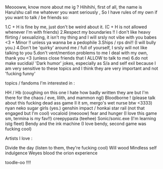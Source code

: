 Meoooww, know more about me ig ?
Hihihihi, first of all, the name is Haru/shu call me whatever you want seriously , So I have rules of my own if you want to talk / be friends so:

1.C + H is fine by me, just don't be weird about it. (C + H is not allowed whenever I'm with friends)
2.Respect my boundaries !! I don't like heavy flirting / sexualizing, it isn't my thing and I will srsly not vibe with you babes <3 + Minor !! unless ya wanna be a pedophile
3.Ships / rps dni!! (I will bully you.)
4.Don't be 'quirky' around me / full of yourself, I srsly will not like talking to you
5.don't vent/mention problems to me I deal with my own, thank you <3 (unless close friends that I ALLOW to talk to me)
6.do not make sucidial/ 'Dark humor' jokes, especially as S/a and self exil because I am very sensitive to these topics and I think they are very important and not 'fucking funny'

topics / fandoms I'm interested in :

HH / Hb (coughing on this one I hate how badly written they are but I'm there for the chaos / eve, lilith, and mammon ngl)
Bloodborne ! (please talk about this fucking dead ass game Il it sm, mergo's wet nurse btw <3333)
nyan neko sugar girls (yes.)
genshin impact / honkai star rail (not that engaged but I'm cool)
vocaloid (meooow)
fear and hunger (I love this game sm, termina is my fav!!)
creepypasta (teehee)
Sonic/sonic.exe (I'm learning istg fleet) 
Bendy and the ink machine (I love bendy, second game was fucking cool) 


Artists I love :

Divide the day (listen to them, they're fucking cool)
Will wood
Mindless self indulgence
Weyes blood
the orion experience


toodle-oo !!!!
